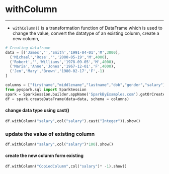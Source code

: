 # withColumn

---
* `withColumn()` is a transformation function of DataFrame which is used to change the value, convert the datatype of an existing column, create a new column, 

```python
# Creating dataframe
data = [('James','','Smith','1991-04-01','M',3000),
  ('Michael','Rose','','2000-05-19','M',4000),
  ('Robert','','Williams','1978-09-05','M',4000),
  ('Maria','Anne','Jones','1967-12-01','F',4000),
  ('Jen','Mary','Brown','1980-02-17','F',-1)
]

columns = ["firstname","middlename","lastname","dob","gender","salary"]
from pyspark.sql import SparkSession
spark = SparkSession.builder.appName('SparkByExamples.com').getOrCreate()
df = spark.createDataFrame(data=data, schema = columns)
```
#### change data type using cast()
```python
df.withColumn("salary",col("salary").cast("Integer")).show()
```
### update the value of existing column
```python
df.withColumn("salary",col("salary")*100).show()
```
#### create the new column form existing 
```python
df.withColumn("CopiedColumn",col("salary")* -1).show()
```
